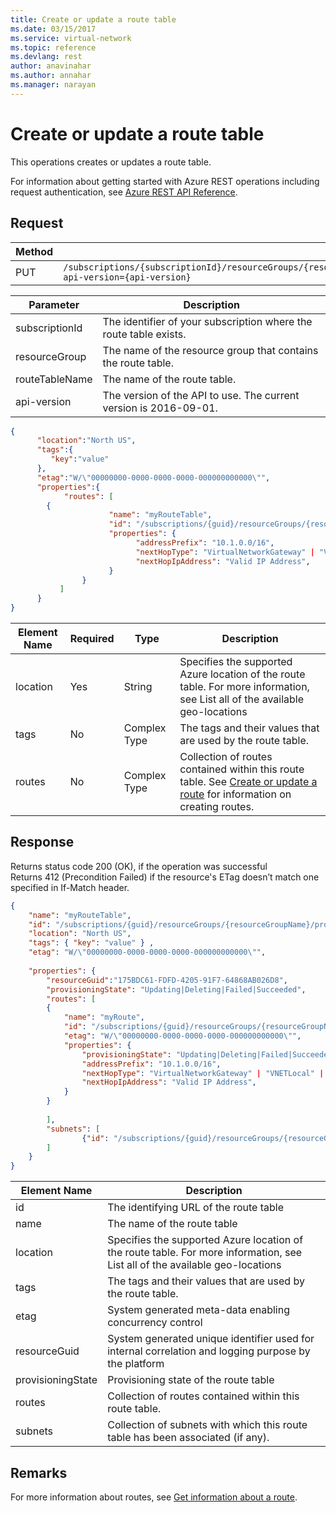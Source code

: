 ```yaml
---
title: Create or update a route table
ms.date: 03/15/2017
ms.service: virtual-network
ms.topic: reference
ms.devlang: rest
author: anavinahar 
ms.author: annahar 
ms.manager: narayan
---
```

# Create or update a route table

This operations creates or updates a route table.

For information about getting started with Azure REST operations including request authentication, see [Azure REST API Reference](../../../index.md).

## Request  
 
|Method|Request URI|  
|------------|-----------------|  
|PUT|`/subscriptions/{subscriptionId}/resourceGroups/{resourceGroup}/providers/Microsoft.Network/routeTables/{routeTableName}?api-version={api-version}`|  
  
| Parameter | Description |
| --------- | ----------- |
| subscriptionId | The identifier of your subscription where the route table exists. |
| resourceGroup | The name of the resource group that contains the route table. |
| routeTableName | The name of the route table. |
| api-version | The version of the API to use. The current version is 2016-09-01. | 
 
```json  
{    
      "location":"North US",  
      "tags":{    
         "key":"value"  
      },  
      "etag":"W/\"00000000-0000-0000-0000-000000000000\"",  
      "properties":{  
            "routes": [   
   		{  
            	      "name": "myRouteTable",  
            	      "id": "/subscriptions/{guid}/resourceGroups/{resourceGroupName}/providers/Microsoft.Network/routeTables/myRouteTable/routes/myRoute",  
            	      "properties": {   
                	        "addressPrefix": "10.1.0.0/16",  
                	        "nextHopType": "VirtualNetworkGateway" | "VnetLocal"| "Internet" | "VirtualAppliance" | "None",  
                	        "nextHopIpAddress": "Valid IP Address",  
            	      }  
            	}  
           ]    
      }  
}  
```  
  
|Element Name|Required|Type|Description|  
|------------------|--------------|----------|-----------------|  
|location|Yes|String|Specifies the supported Azure location of the route table. For more information, see List all of the available geo-locations|  
|tags|No|Complex Type|The tags and their values that are used by the route table.|  
|routes|No|Complex Type|Collection of routes contained within this route table. See [Create or update a route](create-or-update-a-route.md) for information on creating routes.|  
  
## Response  
 Returns status code 200 (OK), if the operation was successful  
 Returns 412 (Precondition Failed) if the resource's ETag doesn’t match one specified in If-Match header.  
  
```json  
{  
    "name": "myRouteTable",  
    "id": "/subscriptions/{guid}/resourceGroups/{resourceGroupName}/providers/microsoft.network/routeTables/myRouteTable",  
    "location": "North US",  
    "tags": { "key": "value" } ,  
    "etag": "W/\"00000000-0000-0000-0000-000000000000\"",  
  
    "properties": {  
        "resourceGuid":"175BDC61-FDFD-4205-91F7-64868AB026D8",   
        "provisioningState": "Updating|Deleting|Failed|Succeeded",  
        "routes": [   
        {  
            "name": "myRoute",  
            "id": "/subscriptions/{guid}/resourceGroups/{resourceGroupName}/providers/Microsoft.Network/routeTables/myRouteTable/routes/myRoute",  
            "etag": "W/\"00000000-0000-0000-0000-000000000000\"",  
            "properties": {   
                "provisioningState": "Updating|Deleting|Failed|Succeeded",  
                "addressPrefix": "10.1.0.0/16",  
                "nextHopType": "VirtualNetworkGateway" | "VNETLocal" | "Internet" | "VirtualAppliance" | "Null",  
                "nextHopIpAddress": "Valid IP Address",  
            }  
        }  
  
        ],  
        "subnets": [  
                {"id": "/subscriptions/{guid}/resourceGroups/{resourceGroupName}/providers/Microsoft.Network/virtualNetworks/myvnet1/subnets/mysubnet1"}  
        ]  
    }  
}  
```  
  
|Element Name|Description|  
|------------------|-----------------|  
|id|The identifying URL of the route table|  
|name|The name of the route table|  
|location|Specifies the supported Azure location of the route table. For more information, see List all of the available geo-locations|  
|tags|The tags and their values that are used by the route table.|  
|etag|System generated meta-data enabling concurrency control|  
|resourceGuid|System generated unique identifier used for internal correlation and logging purpose by the platform|  
|provisioningState|Provisioning state of the route table|  
|routes|Collection of routes contained within this route table.|  
|subnets|Collection of subnets with which this route table has been associated (if any).|  
  
## Remarks  
 For more information about routes, see [Get information about a route](get-information-about-a-route.md).
